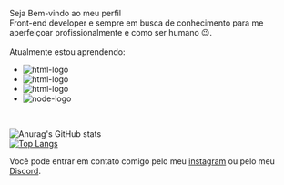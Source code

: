 Seja Bem-vindo ao meu perfil<br>
Front-end developer e sempre em busca de conhecimento para me aperfeiçoar profissionalmente e como ser humano :wink:.
<br>
<br>
Atualmente estou aprendendo:<br>
  - <img src='https://img.shields.io/badge/HTML5-E34F26?style=for-the-badge&logo=html5&logoColor=white' alt='html-logo'>
  - <img src='https://img.shields.io/badge/CSS3-1572B6?style=for-the-badge&logo=css3&logoColor=white' alt='html-logo' >
  - <img src='https://img.shields.io/badge/JavaScript-F7DF1E?style=for-the-badge&logo=javascript&logoColor=black' alt='html-logo'>
  - <img src='https://img.shields.io/badge/Node.js-43853D?style=for-the-badge&logo=node.js&logoColor=white' alt='node-logo'>
<br>

![Anurag's GitHub stats](https://github-readme-stats.vercel.app/api?username=SSMYato&show_icons=true&theme=github_dark)<br>
[![Top Langs](https://github-readme-stats.vercel.app/api/top-langs/?username=SSMYato&layout=compact)](https://github.com/anuraghazra/github-readme-stats)

Você pode entrar em contato comigo pelo meu [instagram](https://www.instagram.com/ssm.yato/) ou pelo meu [Discord](https://cdn.discordapp.com/attachments/792917829397643304/1066830564931407912/image.png).
